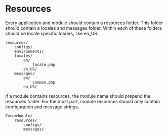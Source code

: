 # Resources #

Every application and module should contain a resources folder.
This folder should contain a locales and messages folder.
Within each of these folders should be locale specific folders, like en_US.

```
resources/
	configs/
	environments/
	locales/
		en/
			locale.php
		en_US/
	messages/
		en/
			common.php
		en_US/
```

If a module contains resources, the module name should prepend the resources folder.
For the most part, module resources should only contain configuration and message strings.

```
ForumModule/
	resources/
		configs/
		messages/
```